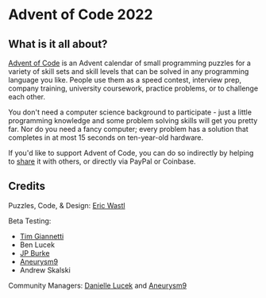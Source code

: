 # Advent of Code 2022

## What is it all about?
[Advent of Code](https://adventofcode.com/) is an Advent calendar of small programming puzzles for a variety of skill sets and skill levels 
that can be solved in any programming language you like.
People use them as a speed contest, interview prep, company training, university coursework, practice problems, 
or to challenge each other.

You don't need a computer science background to participate - just a little programming knowledge and some problem 
solving skills will get you pretty far.
Nor do you need a fancy computer; every problem has a solution that completes in at most 15 seconds on ten-year-old hardware.

If you'd like to support Advent of Code, you can do so indirectly by helping to [share](https://adventofcode.com/2022/about) it with others, 
or directly via PayPal or Coinbase.

## Credits
Puzzles, Code, & Design: [Eric Wastl](https://twitter.com/ericwastl)

Beta Testing:
- [Tim Giannetti](https://twitter.com/Sr_Giannetti)
- Ben Lucek
- [JP Burke](https://twitter.com/yatpay)
- [Aneurysm9](https://twitter.com/Aneurysm9)
- Andrew Skalski

Community Managers: [Danielle Lucek](https://www.reddit.com/user/daggerdragon) and [Aneurysm9](https://twitter.com/Aneurysm9)

